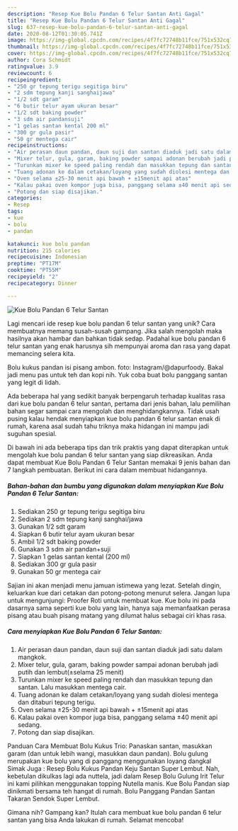 ```yaml
---
description: "Resep Kue Bolu Pandan 6 Telur Santan Anti Gagal"
title: "Resep Kue Bolu Pandan 6 Telur Santan Anti Gagal"
slug: 637-resep-kue-bolu-pandan-6-telur-santan-anti-gagal
date: 2020-08-12T01:30:05.741Z
image: https://img-global.cpcdn.com/recipes/4f7fc72748b11fce/751x532cq70/kue-bolu-pandan-6-telur-santan-foto-resep-utama.jpg
thumbnail: https://img-global.cpcdn.com/recipes/4f7fc72748b11fce/751x532cq70/kue-bolu-pandan-6-telur-santan-foto-resep-utama.jpg
cover: https://img-global.cpcdn.com/recipes/4f7fc72748b11fce/751x532cq70/kue-bolu-pandan-6-telur-santan-foto-resep-utama.jpg
author: Cora Schmidt
ratingvalue: 3.9
reviewcount: 6
recipeingredient:
- "250 gr tepung terigu segitiga biru"
- "2 sdm tepung kanji sanghaijawa"
- "1/2 sdt garam"
- "6 butir telur ayam ukuran besar"
- "1/2 sdt baking powder"
- "3 sdm air pandansuji"
- "1 gelas santan kental 200 ml"
- "300 gr gula pasir"
- "50 gr mentega cair"
recipeinstructions:
- "Air perasan daun pandan, daun suji dan santan diaduk jadi satu dalam mangkok."
- "Mixer telur, gula, garam, baking powder sampai adonan berubah jadi putih dan lembut(±selama 25 menit)"
- "Turunkan mixer ke speed paling rendah dan masukkan tepung dan santan. Lalu masukkan mentega cair."
- "Tuang adonan ke dalam cetakan/loyang yang sudah diolesi mentega dan ditaburi tepung terigu."
- "Oven selama ±25-30 menit api bawah + ±15menit api atas"
- "Kalau pakai oven kompor juga bisa, panggang selama ±40 menit api sedang."
- "Potong dan siap disajikan."
categories:
- Resep
tags:
- kue
- bolu
- pandan

katakunci: kue bolu pandan 
nutrition: 215 calories
recipecuisine: Indonesian
preptime: "PT17M"
cooktime: "PT55M"
recipeyield: "2"
recipecategory: Dinner

---
```



![Kue Bolu Pandan 6 Telur Santan](https://img-global.cpcdn.com/recipes/4f7fc72748b11fce/751x532cq70/kue-bolu-pandan-6-telur-santan-foto-resep-utama.jpg)

Lagi mencari ide resep kue bolu pandan 6 telur santan yang unik? Cara membuatnya memang susah-susah gampang. Jika salah mengolah maka hasilnya akan hambar dan bahkan tidak sedap. Padahal kue bolu pandan 6 telur santan yang enak harusnya sih mempunyai aroma dan rasa yang dapat memancing selera kita.

Bolu kukus pandan isi pisang ambon. foto: Instagram/@dapurfoody. Bakal jadi menu pas untuk teh dan kopi nih. Yuk coba buat bolu panggang santan yang legit di lidah.

Ada beberapa hal yang sedikit banyak berpengaruh terhadap kualitas rasa dari kue bolu pandan 6 telur santan, pertama dari jenis bahan, lalu pemilihan bahan segar sampai cara mengolah dan menghidangkannya. Tidak usah pusing kalau hendak menyiapkan kue bolu pandan 6 telur santan enak di rumah, karena asal sudah tahu triknya maka hidangan ini mampu jadi suguhan spesial.


Di bawah ini ada beberapa tips dan trik praktis yang dapat diterapkan untuk mengolah kue bolu pandan 6 telur santan yang siap dikreasikan. Anda dapat membuat Kue Bolu Pandan 6 Telur Santan memakai 9 jenis bahan dan 7 langkah pembuatan. Berikut ini cara dalam membuat hidangannya.

<!--inarticleads1-->

##### Bahan-bahan dan bumbu yang digunakan dalam menyiapkan Kue Bolu Pandan 6 Telur Santan:

1. Sediakan 250 gr tepung terigu segitiga biru
1. Sediakan 2 sdm tepung kanji sanghai/jawa
1. Gunakan 1/2 sdt garam
1. Siapkan 6 butir telur ayam ukuran besar
1. Ambil 1/2 sdt baking powder
1. Gunakan 3 sdm air pandan+suji
1. Siapkan 1 gelas santan kental (200 ml)
1. Sediakan 300 gr gula pasir
1. Gunakan 50 gr mentega cair


Sajian ini akan menjadi menu jamuan istimewa yang lezat. Setelah dingin, keluarkan kue dari cetakan dan potong-potong menurut selera. Jangan lupa untuk mengunjungi: Proofer Roti untuk membuat kue. Kue bolu ini pada dasarnya sama seperti kue bolu yang lain, hanya saja memanfaatkan perasa pisang atau buah pisang matang yang dilumat halus sebagai ciri khas rasa. 

<!--inarticleads2-->

##### Cara menyiapkan Kue Bolu Pandan 6 Telur Santan:

1. Air perasan daun pandan, daun suji dan santan diaduk jadi satu dalam mangkok.
1. Mixer telur, gula, garam, baking powder sampai adonan berubah jadi putih dan lembut(±selama 25 menit)
1. Turunkan mixer ke speed paling rendah dan masukkan tepung dan santan. Lalu masukkan mentega cair.
1. Tuang adonan ke dalam cetakan/loyang yang sudah diolesi mentega dan ditaburi tepung terigu.
1. Oven selama ±25-30 menit api bawah + ±15menit api atas
1. Kalau pakai oven kompor juga bisa, panggang selama ±40 menit api sedang.
1. Potong dan siap disajikan.


Panduan Cara Membuat Bolu Kukus Trio: Panaskan santan, masukkan garam (dan untuk lebih wangi, masukkan daun pandan). Bolu gulung merupakan kue bolu yang di panggang menggunakan loyang dangkal Simak Juga : Resep Bolu Kukus Pandan Keju Santan Super Lembut. Nah, kebetulan dikulkas lagi ada nuttela, jadi dalam Resep Bolu Gulung Irit Telur ini kami pilihkan menggunakan topping Nutella manis. Kue Bolu Pandan siap dinikmati bersama teh hangat di rumah. Bolu Panggang Pandan Santan Takaran Sendok Super Lembut. 

Gimana nih? Gampang kan? Itulah cara membuat kue bolu pandan 6 telur santan yang bisa Anda lakukan di rumah. Selamat mencoba!
